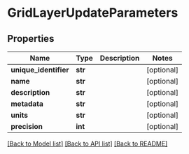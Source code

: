 # GridLayerUpdateParameters

## Properties
Name | Type | Description | Notes
------------ | ------------- | ------------- | -------------
**unique_identifier** | **str** |  | [optional] 
**name** | **str** |  | [optional] 
**description** | **str** |  | [optional] 
**metadata** | **str** |  | [optional] 
**units** | **str** |  | [optional] 
**precision** | **int** |  | [optional] 

[[Back to Model list]](../README.md#documentation-for-models) [[Back to API list]](../README.md#documentation-for-api-endpoints) [[Back to README]](../README.md)


